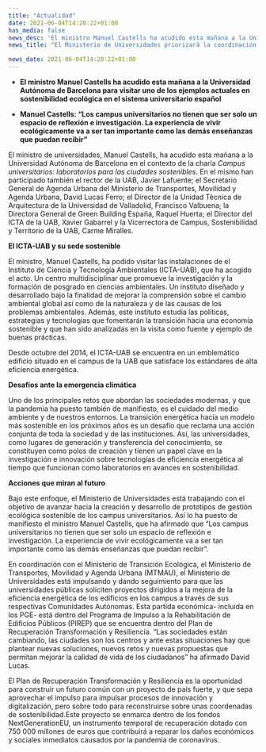 ```yaml
---
title: "Actualidad"   
date: 2021-06-04T14:20:22+01:00
has_media: false
news_desc: 'El ministro Manuel Castells ha acudido esta mañana a la Universidad Autónoma de Barcelona para visitar uno de los ejemplos actuales en sostenibilidad ecológica en el sistema universitario español Manuel Castells: “Los campus universitarios no tienen que ser solo un espacio de reflexión e investigación. La experiencia de vivir ecológicamente va a ser tan importante como las demás enseñanzas que puedan recibir”'
news_title: "El Ministerio de Universidades priorizará la coordinación con las universidades ante la emergencia climática"

news_date: 2021-06-04T14:20:22+01:00
---
```

<ul>
<li><b>El ministro Manuel Castells ha acudido esta mañana a la Universidad Autónoma de Barcelona para visitar uno de los ejemplos actuales en sostenibilidad ecológica en el sistema universitario español</b></li>
</ul>
<ul>
<li><b>Manuel Castells: “Los campus universitarios no tienen que ser solo un espacio de reflexión e investigación. La experiencia de vivir ecológicamente va a ser tan importante como las demás enseñanzas que puedan recibir”</b></li>
</ul>
<p>El ministro de universidades, Manuel Castells, ha acudido esta mañana a la Universidad Autónoma de Barcelona en el contexto de la charla<span>&nbsp;</span><em>Campus universitarios: laboratorios para las ciudades sostenibles</em>. En el mismo han participado también el rector de la UAB, Javier Lafuente; el Secretario General de Agenda Urbana del Ministerio de Transportes, Movilidad y Agenda Urbana, David Lucas Ferro; el Director de la Unidad Técnica de Arquitectura de la Universidad de Valladolid, Francisco Valbuena; la Directora General de Green Building España, Raquel Huerta; el Director del ICTA de la UAB, Xavier Gabarrel y la Vicerrectora de Campus, Sostenibilidad y Territorio de la UAB, Carme Miralles.</p>
<p><b>El ICTA-UAB y su sede sostenible</b></p>
<p>El ministro, Manuel Castells, ha podido visitar las instalaciones de el Instituto de Ciencia y Tecnología Ambientales (ICTA-UAB), que ha acogido el acto. Un centro multidisciplinar que promueve la investigación y la formación de posgrado en ciencias ambientales. Un instituto diseñado y desarrollado bajo la finalidad de mejorar la comprensión sobre el cambio ambiental global así como de la naturaleza y de las causas de los problemas ambientales. Además, este instituto estudia las políticas, estrategias y tecnologías que fomentarán la transición hacia una economía sostenible y que han sido analizadas en la visita como fuente y ejemplo de buenas prácticas.</p>
<p>Desde octubre del 2014, el ICTA-UAB se encuentra en un emblemático edificio situado en el campus de la UAB que satisface los estándares de alta eficiencia energética.</p>
<p><b>Desafíos ante la emergencia climática</b></p>
<p>Uno de los principales retos que abordan las sociedades modernas, y que la pandemia ha puesto también de manifiesto, es el cuidado del medio ambiente y de nuestros entornos. La transición energética hacía un modelo más sostenible en los próximos años es un desafío que reclama una acción conjunta de toda la sociedad y de las instituciones. Así, las universidades, como lugares de generación y transferencia del conocimiento, se constituyen como polos de creación y tienen un papel clave en la investigación e innovación sobre tecnologías de eficiencia energética al tiempo que funcionan como laboratorios en avances en sostenibilidad.</p>
<p><b>Acciones que miran al futuro</b></p>
<p>Bajo este enfoque, el Ministerio de Universidades está trabajando con el objetivo de avanzar hacia la creación y desarrollo de prototipos de gestión ecológica sostenible de los campus universitarios. Así lo ha puesto de manifiesto el ministro Manuel Castells, que ha afirmado que “Los campus universitarios no tienen que ser solo un espacio de reflexión e investigación. La experiencia de vivir ecológicamente va a ser tan importante como las demás enseñanzas que puedan recibir”.</p>
<p>En coordinación con el Ministerio de Transición Ecológica, el Ministerio de Transportes, Movilidad y Agenda Urbana (MTMAU), el Ministerio de Universidades está impulsando y dando seguimiento para que las universidades públicas soliciten proyectos dirigidos a la mejora de la eficiencia energética de los edificios en los campus a través de sus respectivas Comunidades Autónomas. Esta partida económica- incluida en los PGE- está dentro del Programa de Impulso a la Rehabilitación de Edificios Públicos (PIREP) que se encuentra dentro del Plan de Recuperación Transformación y Resiliencia. “Las sociedades están cambiando, las ciudades son los centros y ante estas situaciones hay que plantear nuevas soluciones, nuevos retos y nuevas propuestas que permitan mejorar la calidad de vida de los ciudadanos” ha afirmado David Lucas.</p>
<p>El Plan de Recuperación Transformación y Resiliencia es la oportunidad para construir un futuro común con un proyecto de país fuerte, y que sepa aprovechar el impulso para impulsar procesos de innovación y digitalización, pero sobre todo para reconstruirse sobre unas coordenadas de sostenibilidad.Este proyecto se enmarca dentro de los fondos NextGenerationEU, un instrumento temporal de recuperación dotado con 750 000 millones de euros que contribuirá a reparar los daños económicos y sociales inmediatos causados por la pandemia de coronavirus.</p>